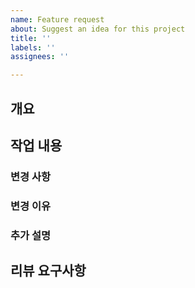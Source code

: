 ```yaml
---
name: Feature request
about: Suggest an idea for this project
title: ''
labels: ''
assignees: ''

---
```


## 개요
<!-- 변경 사항 및 관련 이슈에 대해 간단하게 작성해주세요. 무엇을 수정했는지, 왜 수정했는지 간략하게 설명 -->

## 작업 내용

### 변경 사항

### 변경 이유

### 추가 설명

## 리뷰 요구사항

